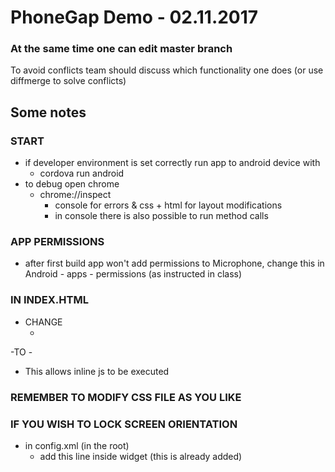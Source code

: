 # PhoneGap Demo - 02.11.2017

### At the same time one can edit master branch
To avoid conflicts team should discuss which functionality one does (or use diffmerge to solve conflicts)

## Some notes

### START
- if developer environment is set correctly run app to android device with
	- cordova run android
- to debug open chrome
	- chrome://inspect
		- console for errors & css + html for layout modifications
		- in console there is also possible to run method calls

### APP PERMISSIONS
- after first build app won't add permissions to Microphone, change this in Android - apps - permissions (as instructed in class)

### IN INDEX.HTML
- CHANGE
	- <meta http-equiv="Content-Security-Policy" content="default-src 'self' data: gap: https://ssl.gstatic.com 'unsafe-eval'; style-src 'self' 'unsafe-inline'; media-src *; img-src 'self' data: content:;">
-TO
	- <meta http-equiv="Content-Security-Policy" content="default-src 'self' 'unsafe-inline' data: gap: https://ssl.gstatic.com 'unsafe-eval'; style-src 'self' 'unsafe-inline'; media-src *; img-src 'self' data: content:;">
- This allows inline js to be executed

### REMEMBER TO MODIFY CSS FILE AS YOU LIKE

### IF YOU WISH TO LOCK SCREEN ORIENTATION
- in config.xml (in the root)
	- add this line inside widget (this is already added)
    <preference name="Orientation" value="portrait" />

